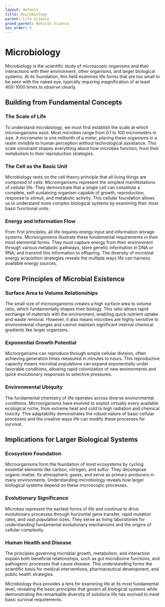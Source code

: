 ```yaml
---
layout: default
title: Microbiology
parent: Life Science
grand_parent: Natural Science
nav_order: 5
---
```


# Microbiology

Microbiology is the scientific study of microscopic organisms and their interactions with their environment, other organisms, and larger biological systems. At its foundation, this field examines life forms that are too small to be seen with the naked eye, typically requiring magnification of at least 400-1000 times to observe clearly.

## Building from Fundamental Concepts

### The Scale of Life

To understand microbiology, we must first establish the scale at which microorganisms exist. Most microbes range from 0.1 to 100 micrometers in size. A micrometer is one millionth of a meter, placing these organisms in a realm invisible to human perception without technological assistance. This scale constraint shapes everything about how microbes function, from their metabolism to their reproduction strategies.

### The Cell as the Basic Unit

Microbiology rests on the cell theory principle that all living things are composed of cells. Microorganisms represent the simplest manifestations of cellular life. They demonstrate that a single cell can constitute a complete, self-sustaining organism capable of growth, reproduction, response to stimuli, and metabolic activity. This cellular foundation allows us to understand more complex biological systems by examining their most basic functional units.

### Energy and Information Flow

From first principles, all life requires energy input and information storage systems. Microorganisms illustrate these fundamental requirements in their most elemental forms. They must capture energy from their environment through various metabolic pathways, store genetic information in DNA or RNA, and transmit this information to offspring. The diversity of microbial energy acquisition strategies reveals the multiple ways life can harness available energy sources.

## Core Principles of Microbial Existence

### Surface Area to Volume Relationships

The small size of microorganisms creates a high surface area to volume ratio, which fundamentally shapes their biology. This ratio allows rapid exchange of materials with the environment, enabling quick nutrient uptake and waste removal. However, it also means microbes are highly sensitive to environmental changes and cannot maintain significant internal chemical gradients like larger organisms.

### Exponential Growth Potential

Microorganisms can reproduce through simple cellular division, often achieving generation times measured in minutes to hours. This reproductive capacity means microbial populations can expand exponentially under favorable conditions, allowing rapid colonization of new environments and quick evolutionary responses to selective pressures.

### Environmental Ubiquity

The fundamental chemistry of life operates across diverse environmental conditions. Microorganisms have evolved to exploit virtually every available ecological niche, from extreme heat and cold to high radiation and chemical toxicity. This adaptability demonstrates the robust nature of basic cellular processes and the creative ways life can modify these processes for survival.

## Implications for Larger Biological Systems

### Ecosystem Foundation

Microorganisms form the foundation of most ecosystems by cycling essential elements like carbon, nitrogen, and sulfur. They decompose organic matter, fix atmospheric gases, and serve as primary producers in many environments. Understanding microbiology reveals how larger biological systems depend on these microscopic processes.

### Evolutionary Significance

Microbes represent the earliest forms of life and continue to drive evolutionary processes through horizontal gene transfer, rapid mutation rates, and vast population sizes. They serve as living laboratories for understanding fundamental evolutionary mechanisms and the origins of cellular complexity.

### Human Health and Disease

The principles governing microbial growth, metabolism, and interaction explain both beneficial relationships, such as gut microbiome functions, and pathogenic processes that cause disease. This understanding forms the scientific basis for medical interventions, pharmaceutical development, and public health strategies.

Microbiology thus provides a lens for examining life at its most fundamental level, revealing the basic principles that govern all biological systems while demonstrating the remarkable diversity of solutions life has evolved to meet basic survival requirements.
